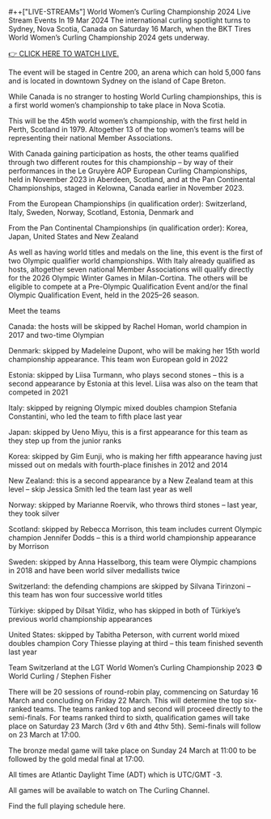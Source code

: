 #++["LIVE-STREAMs"] World Women’s Curling Championship 2024 Live Stream Events In 19 Mar 2024
The international curling spotlight turns to Sydney, Nova Scotia, Canada on Saturday 16 March, when the BKT Tires World Women’s Curling Championship 2024 gets underway.

[👉 CLICK HERE TO WATCH LIVE.](https://digitalspacehere.xyz/Curling/)

The event will be staged in Centre 200, an arena which can hold 5,000 fans and is located in downtown Sydney on the island of Cape Breton.

While Canada is no stranger to hosting World Curling championships, this is a first world women’s championship to take place in Nova Scotia.

This will be the 45th world women’s championship, with the first held in Perth, Scotland in 1979. Altogether 13 of the top women’s teams will be representing their national Member Associations.

With Canada gaining participation as hosts, the other teams qualified through two different routes for this championship – by way of their performances in the Le Gruyère AOP European Curling Championships, held in November 2023 in Aberdeen, Scotland, and at the Pan Continental Championships, staged in Kelowna, Canada earlier in November 2023.

From the European Championships (in qualification order): Switzerland, Italy, Sweden, Norway, Scotland, Estonia, Denmark and

From the Pan Continental Championships (in qualification order): Korea, Japan, United States and New Zealand

As well as having world titles and medals on the line, this event is the first of two Olympic qualifier world championships. With Italy already qualified as hosts, altogether seven national Member Associations will qualify directly for the 2026 Olympic Winter Games in Milan-Cortina. The others will be eligible to compete at a Pre-Olympic Qualification Event and/or the final Olympic Qualification Event, held in the 2025–26 season.

Meet the teams

Canada: the hosts will be skipped by Rachel Homan, world champion in 2017 and two-time Olympian

Denmark: skipped by Madeleine Dupont, who will be making her 15th world championship appearance. This team won European gold in 2022

Estonia: skipped by Liisa Turmann, who plays second stones – this is a second appearance by Estonia at this level. Liisa was also on the team that competed in 2021

Italy: skipped by reigning Olympic mixed doubles champion Stefania Constantini, who led the team to fifth place last year

Japan: skipped by Ueno Miyu, this is a first appearance for this team as they step up from the junior ranks

Korea: skipped by Gim Eunji, who is making her fifth appearance having just missed out on medals with fourth-place finishes in 2012 and 2014

New Zealand: this is a second appearance by a New Zealand team at this level – skip Jessica Smith led the team last year as well

Norway: skipped by Marianne Roervik, who throws third stones – last year, they took silver

Scotland: skipped by Rebecca Morrison, this team includes current Olympic champion Jennifer Dodds – this is a third world championship appearance by Morrison

Sweden: skipped by Anna Hasselborg, this team were Olympic champions in 2018 and have been world silver medallists twice

Switzerland: the defending champions are skipped by Silvana Tirinzoni – this team has won four successive world titles

Türkiye: skipped by Dilsat Yildiz, who has skipped in both of Türkiye’s previous world championship appearances

United States: skipped by Tabitha Peterson, with current world mixed doubles champion Cory Thiesse playing at third – this team finished seventh last year

Team Switzerland at the LGT World Women’s Curling Championship 2023 © World Curling / Stephen Fisher

There will be 20 sessions of round-robin play, commencing on Saturday 16 March and concluding on Friday 22 March. This will determine the top six-ranked teams. The teams ranked top and second will proceed directly to the semi-finals. For teams ranked third to sixth, qualification games will take place on Saturday 23 March (3rd v 6th and 4thv 5th). Semi-finals will follow on 23 March at 17:00.

The bronze medal game will take place on Sunday 24 March at 11:00 to be followed by the gold medal final at 17:00.

All times are Atlantic Daylight Time (ADT) which is UTC/GMT -3.

All games will be available to watch on The Curling Channel.

Find the full playing schedule here.
